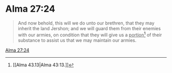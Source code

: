 # Alma 27:24

> And now behold, this will we do unto our brethren, that they may inherit the land Jershon; and we will guard them from their enemies with our armies, on condition that they will give us a <u>portion</u>[^a] of their substance to assist us that we may maintain our armies.

[Alma 27:24](https://www.churchofjesuschrist.org/study/scriptures/bofm/alma/27?lang=eng&id=p24#p24)


[^a]: [[Alma 43.13|Alma 43:13.]]
